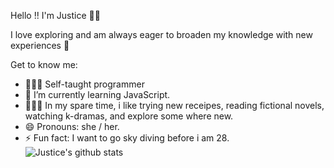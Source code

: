 Hello !! I'm Justice 👋🏾

I love exploring and am always eager to broaden my knowledge with new experiences 🌱

Get to know me: 
- 👩🏾‍💻 Self-taught programmer
- 🔭 I’m currently learning JavaScript.
- 🧑🏾‍🍳 In my spare time, i like trying new receipes, reading fictional novels, watching k-dramas, and explore some where new.
- 😄 Pronouns: she / her.
- ⚡ Fun fact: I want to go sky diving before i am 28.
![Justice's github stats](https://github-readme-stats.vercel.app/api?username=jdiva1234-git&show_icons=true)
